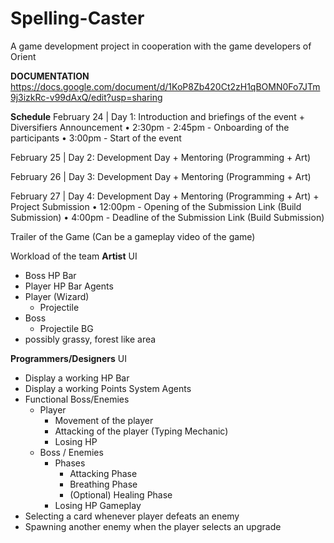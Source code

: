 # Spelling-Caster

A game development project in cooperation with the game developers of Orient

**DOCUMENTATION**
https://docs.google.com/document/d/1KoP8Zb420Ct2zH1qBOMN0Fo7JTm9j3izkRc-v99dAxQ/edit?usp=sharing

**Schedule**
February 24 | Day 1: Introduction and briefings of the event + Diversifiers Announcement
• 2:30pm - 2:45pm - Onboarding of the participants
• 3:00pm - Start of the event

February 25 | Day 2: Development Day + Mentoring (Programming + Art)

February 26 | Day 3: Development Day + Mentoring (Programming + Art)

February 27 | Day 4: Development Day + Mentoring (Programming + Art) + Project Submission
• 12:00pm - Opening of the Submission Link (Build Submission)
• 4:00pm - Deadline of the Submission Link (Build Submission)

Trailer of the Game (Can be a gameplay video of the game)

Workload of the team
**Artist**
UI
  - Boss HP Bar
  - Player HP Bar
Agents
  - Player (Wizard)
    - Projectile
  - Boss
    - Projectile
BG
  - possibly grassy, forest like area

**Programmers/Designers**
UI
  - Display a working HP Bar
  - Display a working Points System
Agents
  - Functional Boss/Enemies
    - Player
      - Movement of the player
      - Attacking of the player (Typing Mechanic)
      - Losing HP
    - Boss / Enemies
      - Phases
        - Attacking Phase
        - Breathing Phase
        - (Optional) Healing Phase
      - Losing HP
Gameplay
  - Selecting a card whenever player defeats an enemy
  - Spawning another enemy when the player selects an upgrade
